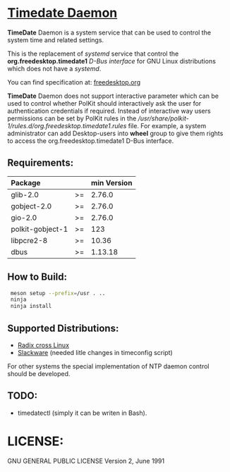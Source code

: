 
# [Timedate Daemon](https://cgit.radix.pro/radix/timedated.git/)

**TimeDate** Daemon is a system service that can be used to control the system time
and related settings.

This is the replacement of *systemd* service that control the **org.freedesktop.timedate1**
*D-Bus interface* for GNU Linux distributions which does not have a *systemd*.

You can find specification at: [freedesktop.org](https://www.freedesktop.org/software/systemd/man/latest/org.freedesktop.timedate1.html)

**TimeDate** Daemon does not support interactive parameter which can be used to control
whether PolKit should interactively ask the user for authentication credentials if required.
Instead of interactive way users permissions can be set by PolKit rules in the
*/usr/share/polkit-1/rules.d/org.freedesktop.timedate1.rules* file. For example,
a system administrator can add Desktop-users into **wheel** group to give them rights
to access the org.freedesktop.timedate1 D-Bus interface.

## Requirements:

 | Package           |      | min Version  |
 | :---              | :--: | :---         |
 | glib-2.0          |  >=  |  2.76.0      |
 | gobject-2.0       |  >=  |  2.76.0      |
 | gio-2.0           |  >=  |  2.76.0      |
 | polkit-gobject-1  |  >=  |  123         |
 | libpcre2-8        |  >=  |  10.36       |
 | dbus              |  >=  |  1.13.18     |

## How to Build:

```Bash
 meson setup --prefix=/usr . ..
 ninja
 ninja install
```

## Supported Distributions:

 - [Radix cross Linux](https://radix.pro)
 - [Slackware](http://www.slackware.com)
   (needed litle changes in timeconfig script)

For other systems the special implementation of NTP daemon control should be developed.


## TODO:


  - timedatectl (simply it can be writen in Bash).


# LICENSE:

  GNU GENERAL PUBLIC LICENSE Version 2, June 1991
